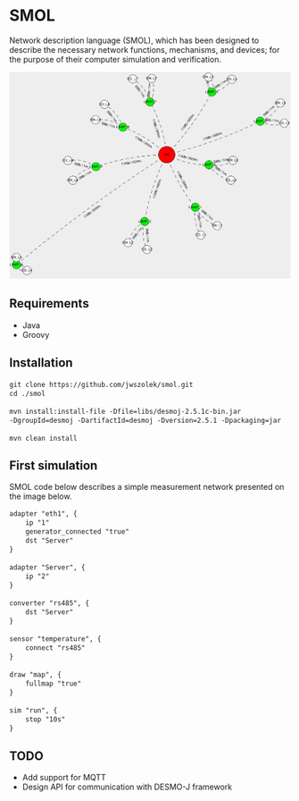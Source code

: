 # SMOL

Network description language (SMOL), which has been designed to describe the necessary network functions, mechanisms, and devices; for the purpose of their computer simulation and verification. 

<p align="center">
  <img src="readme-media/graph_smol.png?raw=true" alt="ELK"/>
</p>



## Requirements
* Java
* Groovy

## Installation

```
git clone https://github.com/jwszolek/smol.git
cd ./smol

mvn install:install-file -Dfile=libs/desmoj-2.5.1c-bin.jar
-DgroupId=desmoj -DartifactId=desmoj -Dversion=2.5.1 -Dpackaging=jar   

mvn clean install
```


## First simulation

SMOL code below describes a simple measurement network presented on the image below.

```
adapter "eth1", {
    ip "1"
    generator_connected "true"
    dst "Server"
}

adapter "Server", {
    ip "2"
}

converter "rs485", {
    dst "Server"
}

sensor "temperature", {
    connect "rs485"
}

draw "map", {
    fullmap "true"
}

sim "run", {
    stop "10s"
}
```



## TODO
* Add support for MQTT 
* Design API for communication with DESMO-J framework
